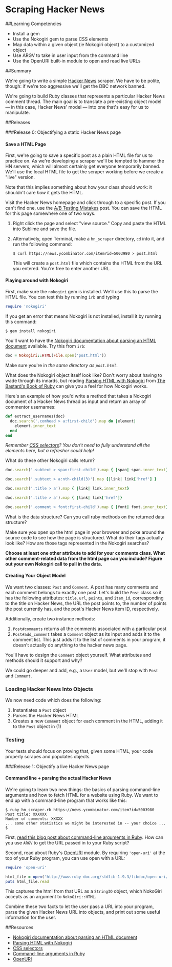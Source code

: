 # Scraping Hacker News

##Learning Competencies
- Install a gem
- Use the Nokogiri gem to parse CSS elements
- Map data within a given object (ie Nokogiri object) to a customized object
- Use ARGV to take in user input from the command line
- Use the OpenURI built-in module to open and read live URLs

##Summary

 We're going to write a simple [Hacker News](http://news.ycombinator.com) scraper.  We have to be polite, though: if we're too aggressive we'll get the DBC network banned.

We're going to build Ruby classes that represents a particular Hacker News comment thread.  The main goal is to translate a pre-existing object model &mdash; in this case, Hacker News' model &mdash; into one that's easy for us to manipulate.


##Releases

###Release 0: Objectifying a static Hacker News page

#### Save a HTML Page

First, we're going to save a specific post as a plain HTML file for us to practice on.  As we're developing a scraper we'll be tempted to hammer the HN servers, which will almost certainly get everyone temporarily banned.  We'll use the local HTML file to get the scraper working before we create a "live" version.

Note that this implies something about how your class should work: it shouldn't care *how* it gets the HTML.

Visit the Hacker News homepage and click through to a specific post.  If you can't find one, use the [A/B Testing Mistakes](http://news.ycombinator.com/item?id=5003980) post.  You can save the HTML for this page somewhere one of two ways.

1. Right click the page and select "view source."  Copy and paste the HTML into Sublime and save the file.
2. Alternatively, open Terminal, make a `hn_scraper` directory, `cd` into it, and run the following command:

   ```text
   $ curl https://news.ycombinator.com/item?id=5003980 > post.html
   ```

   This will create a `post.html` file which contains the HTML from the URL you entered.  You're free to enter another URL.

#### Playing around with Nokogiri

First, make sure the `nokogiri` gem is installed.  We'll use this to parse the HTML file.  You can test this by running `irb` and typing

```ruby
require 'nokogiri'
```

If you get an error that means Nokogiri is not installed, install it by running this command:

```text
$ gem install nokogiri
```

You'll want to have the [Nokogiri documentation about parsing an HTML document](http://nokogiri.org/tutorials/parsing_an_html_xml_document.html) available.  Try this from `irb`:

```ruby
doc = Nokogiri::HTML(File.open('post.html'))
```

Make sure you're in *the same directory as `post.html`*.

What does the Nokogiri object itself look like?  Don't worry about having to wade through its innards, but reading [Parsing HTML with Nokogiri](http://ruby.bastardsbook.com/chapters/html-parsing/) from [The Bastard's Book of Ruby](http://ruby.bastardsbook.com/) can give you a feel for how Nokogiri works.

Here's an example of how you'd write a method that takes a Nokogiri document of a Hacker News thread as input and return an array of commentor usernames:

```ruby
def extract_usernames(doc)
  doc.search('.comhead > a:first-child').map do |element|
    element.inner_text
  end
end
```

*Remember [CSS selectors](http://css.maxdesign.com.au/selectutorial/)?  You don't need to fully understand all the elements here, but a refresher could help!*

What do these other Nokogiri calls return?

```ruby
doc.search('.subtext > span:first-child').map { |span| span.inner_text}

doc.search('.subtext > a:nth-child(3)').map {|link| link['href'] }

doc.search('.title > a').map { |link| link.inner_text}

doc.search('.title > a').map { |link| link['href']}

doc.search('.comment > font:first-child').map { |font| font.inner_text}
```

What is the data structure?  Can you call ruby methods on the returned data structure?

Make sure you open up the html page in your browser and poke around the source code to see how the page is structured. What do their tags actually look like?  How are those tags represented in the Nokogiri searches?

**Choose at least one other attribute to add for your comments class.  What other comment-related data from the html page can you include?  Figure out your own Nokogiri call to pull in the data.**


#### Creating Your Object Model

We want two classes: `Post` and `Comment`.  A post has many comments and each comment belongs to exactly one post.  Let's build the `Post` class so it has the following attributes: `title`, `url`, `points`, and `item_id`, corresponding to the title on Hacker News, the URL the post points to, the number of points the post currently has, and the post's Hacker News item ID, respectively.

Additionally, create two instance methods:

1. `Post#comments` returns all the comments associated with a particular post
2. `Post#add_comment` takes a `Comment` object as its input and adds it to the comment list. This just adds it to the list of comments in your program, it doesn't actually do anything to the hacker news page.

You'll have to design the `Comment` object yourself.  What attributes and methods should it support and why?

We could go deeper and add, e.g., a `User` model, but we'll stop with `Post` and `Comment`.

### Loading Hacker News Into Objects

We now need code which does the following:

1. Instantiates a `Post` object
2. Parses the Hacker News HTML
3. Creates a new `Comment` object for each comment in the HTML, adding it to the `Post` object in (1)

### Testing
Your tests should focus on proving that, given some HTML, your code properly scrapes and populates objects.


###Release 1: Objectify a live Hacker News page

#### Command line + parsing the actual Hacker News

We're going to learn two new things: the basics of parsing command-line arguments and how to fetch HTML for a website using Ruby.  We want to end up with a command-line program that works like this:

```text
$ ruby hn_scraper.rb https://news.ycombinator.com/item?id=5003980
Post title: XXXXXX
Number of comments: XXXXX
... some other statistics we might be interested in -- your choice ...
$
```
First, [read this blog post about command-line arguments in Ruby](http://alvinalexander.com/blog/post/ruby/how-read-command-line-arguments-args-script-program).  How can you use `ARGV` to get the URL passed in to your Ruby script?

Second, read about Ruby's [OpenURI](http://www.ruby-doc.org/stdlib-1.9.3/libdoc/open-uri/rdoc/OpenURI.html) module.  By requiring `'open-uri'` at the top of your Ruby program, you can use open with a URL:

```ruby
require 'open-uri'

html_file = open('http://www.ruby-doc.org/stdlib-1.9.3/libdoc/open-uri/rdoc/OpenURI.html')
puts html_file.read
```

This captures the html from that URL as a `StringIO` object, which NokoGiri accepts as an argument to `NokoGiri::HTML`.

Combine these two facts to let the user pass a URL into your program, parse the given Hacker News URL into objects, and print out some useful information for the user.


##Resources
* [Nokogiri documentation about parsing an HTML document](http://nokogiri.org/tutorials/parsing_an_html_xml_document.html)
* [Parsing HTML with Nokogiri](http://ruby.bastardsbook.com/chapters/html-parsing/)
* [CSS selectors](http://css.maxdesign.com.au/selectutorial/)
* [Command-line arguments in Ruby](http://alvinalexander.com/blog/post/ruby/how-read-command-line-arguments-args-script-program)
* [OpenURI](http://www.ruby-doc.org/stdlib-1.9.3/libdoc/open-uri/rdoc/OpenURI.html)


